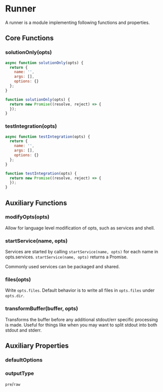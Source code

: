 # Runner

A runner is a module implementing following functions and properties.

## Core Functions

### solutionOnly(opts)

```javascript
async function solutionOnly(opts) {
  return {
    name: '',
    args: [],
    options: {}
  };
}
```

```javascript
function solutionOnly(opts) {
  return new Promise((resolve, reject) => {
  });
}
```

### testIntegration(opts)

```javascript
async function testIntegration(opts) {
  return {
    name: '',
    args: [],
    options: {}
  };
}
```

```javascript
function testIntegration(opts) {
  return new Promise((resolve, reject) => {
  });
}
```

## Auxiliary Functions

### modifyOpts(opts)

Allow for language level modification of opts, such as services and shell.

### startService(name, opts)

Services are started by calling `startService(name, opts)` for each name in opts.services.
`startService(name, opts)` returns a Promise.

Commonly used services can be packaged and shared.

### files(opts)

Write `opts.files`. Default behavior is to write all files in `opts.files` under `opts.dir`.

### transformBuffer(buffer, opts)

Transforms the buffer before any additional stdout/err specific processing is made.
Useful for things like when you may want to split stdout into both stdout and stderr.

## Auxiliary Properties

### defaultOptions

### outputType

`pre`/`raw`

